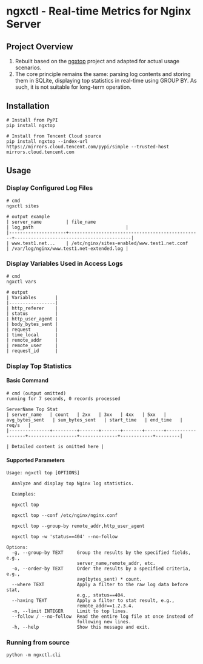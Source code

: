 # ngxctl - Real-time Metrics for Nginx Server

## Project Overview
1. Rebuilt based on the [ngxtop](https://github.com/lebinh/ngxtop) project and adapted for actual usage scenarios.
2. The core principle remains the same: parsing log contents and storing them in SQLite, displaying top statistics in real-time using GROUP BY. As such, it is not suitable for long-term operation.

## Installation
```shell
# Install from PyPI
pip install ngxtop

# Install from Tencent Cloud source
pip install ngxtop --index-url https://mirrors.cloud.tencent.com/pypi/simple --trusted-host mirrors.cloud.tencent.com

```


## Usage
### Display Configured Log Files
```shell
# cmd
ngxctl sites

# output example
| server_name         | file_name                                       | log_path                                  |
|---------------------+-------------------------------------------------+-------------------------------------------|
| www.test1.net...    | /etc/nginx/sites-enabled/www.test1.net.conf     | /var/log/nginx/www.test1.net-extended.log |

```


### Display Variables Used in Access Logs
```shell
# cmd
ngxctl vars

# output
| Variables       |
|-----------------|
| http_referer    |
| status          |
| http_user_agent |
| body_bytes_sent |
| request         |
| time_local      |
| remote_addr     |
| remote_user     |
| request_id      |
```


### Display Top Statistics
#### Basic Command

```shell
# cmd (output omitted)
running for 7 seconds, 0 records processed

ServerName Top Stat
| server_name   | count   | 2xx   | 3xx   | 4xx   | 5xx   | avg_bytes_sent   | sum_bytes_sent   | start_time   | end_time   | req/s   |
|---------------+---------+-------+-------+-------+-------+------------------+------------------+--------------+------------+---------|

| Detailed content is omitted here |

```


#### Supported Parameters
```shell
Usage: ngxctl top [OPTIONS]

  Analyze and display top Nginx log statistics.

  Examples:

  ngxctl top

  ngxctl top --conf /etc/nginx/nginx.conf

  ngxctl top --group-by remote_addr,http_user_agent

  ngxctl top -w 'status==404' --no-follow

Options:
  -g, --group-by TEXT     Group the results by the specified fields, e.g.,
                          server_name,remote_addr, etc.
  -o, --order-by TEXT     Order the results by a specified criteria, e.g.,
                          avg(bytes_sent) * count.
  --where TEXT            Apply a filter to the raw log data before stat,
                          e.g., status==404.
  --having TEXT           Apply a filter to stat result, e.g.,
                          remote_addr==1.2.3.4.
  -n, --limit INTEGER     Limit to top lines.
  --follow / --no-follow  Read the entire log file at once instead of
                          following new lines.
  -h, --help              Show this message and exit.

```


### Running from source
```shell
python -m ngxctl.cli
```